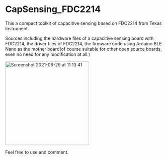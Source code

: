 # CapSensing_FDC2214
This a compact toolkit of capacitive sensing based on FDC2214 from Texas Instrument.

Sources including the hardware files of a capacitive sensing board with FDC2214, the driver files of FDC2214, the firmware code using Arduino BLE Nano as the mother board(of course suitable for other open source boards, even no need for any modification at all.)



<img width="266" alt="Screenshot 2021-06-29 at 11 13 41" src="https://user-images.githubusercontent.com/12549420/140576196-9c489392-7e96-48a2-999e-5215f5439872.png">


Feel free to use and comment. 
